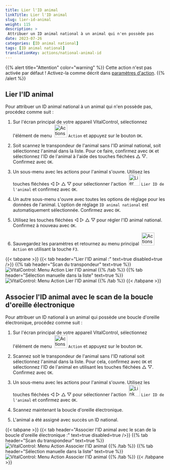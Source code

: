 ```yaml
---
title: Lier l'ID animal
linkTitle: Lier l'ID animal
slug: lier-id-animal
weight: 115
description: >
 Attribuer un ID animal national à un animal qui n'en possède pas
date: 2023-07-26
categories: [ID animal national]
tags: [ID animal national]
translationKey: actions/national-animal-id
---
```

{{% alert title="Attention" color="warning" %}}
Cette action n'est pas activée par défaut ! Activez-la comme décrit dans [paramètres d'action](../settings/).
{{% /alert %}}

## Lier l'ID animal

Pour attribuer un ID animal national à un animal qui n'en possède pas, procédez comme suit :

1. Sur l'écran principal de votre appareil VitalControl, sélectionnez l'élément de menu &nbsp;<img src="/icons/actions.svg" width="40" align="bottom" alt="Actions" /> `Action` et appuyez sur le bouton `OK`.

2. Soit scannez le transpondeur de l'animal sans l'ID animal national, soit sélectionnez l'animal dans la liste. Pour ce faire, confirmez avec `OK` et sélectionnez l'ID de l'animal à l'aide des touches fléchées △ ▽. Confirmez avec `OK`.

3. Un sous-menu avec les actions pour l'animal s'ouvre. Utilisez les touches fléchées ◁ ▷ △ ▽ pour sélectionner l'action &nbsp;<img src="/icons/actions/link-nais-id.svg" width="35" align="bottom" alt="Lier l'ID animal" /> `Lier ID de l'animal` et confirmez avec `OK`.

4. Un autre sous-menu s'ouvre avec toutes les options de réglage pour les données de l'animal. L'option de réglage `ID animal national` est automatiquement sélectionnée. Confirmez avec `OK`.

5. Utilisez les touches fléchées ◁ ▷ △ ▽ pour régler l'ID animal national. Confirmez à nouveau avec `OK`.

6. Sauvegardez les paramètres et retournez au menu principal &nbsp;<img src="/icons/actions.svg" width="40" align="bottom" alt="Actions" /> `Action` en utilisant la touche `F3`.

{{< tabpane >}}
{{< tab header="Lier l'ID animal :" text=true disabled=true />}}
{{% tab header="Scan du transpondeur" text=true %}}
![VitalControl: Menu Action Lier l'ID animal](../images/linkanimalid-scan.png "Lier l'ID animal")
{{% /tab %}}
{{% tab header="Sélection manuelle dans la liste" text=true %}}
![VitalControl: Menu Action Lier l'ID animal](../images/linkanimalid.png "Lier l'ID animal")
{{% /tab %}}
{{< /tabpane >}}

## Associer l'ID animal avec le scan de la boucle d'oreille électronique

Pour attribuer un ID national à un animal qui possède une boucle d'oreille électronique, procédez comme suit :

1. Sur l'écran principal de votre appareil VitalControl, sélectionnez l'élément de menu &nbsp;<img src="/icons/actions.svg" width="40" align="bottom" alt="Actions" /> `Action` et appuyez sur le bouton `OK`.

2. Scannez soit le transpondeur de l'animal sans l'ID national soit sélectionnez l'animal dans la liste. Pour cela, confirmez avec `OK` et sélectionnez l'ID de l'animal en utilisant les touches fléchées △ ▽. Confirmez avec `OK`.

3. Un sous-menu avec les actions pour l'animal s'ouvre. Utilisez les touches fléchées ◁ ▷ △ ▽ pour sélectionner l'action &nbsp;<img src="/icons/actions/scan-nais-id.svg" width="35" align="bottom" alt="Link animal ID" />  `Lier ID de l'animal` et confirmez avec `OK`.

4. Scannez maintenant la boucle d'oreille électronique.

5. L'animal a été assigné avec succès un ID national.

{{< tabpane >}}
{{< tab header="Associer l'ID animal avec le scan de la boucle d'oreille électronique :" text=true disabled=true />}}
{{% tab header="Scan du transpondeur" text=true %}}
![VitalControl: Menu Action Associer l'ID animal](../images/linkanimalidscan-scan.png "Associer l'ID animal")
{{% /tab %}}
{{% tab header="Sélection manuelle dans la liste" text=true %}}
![VitalControl: Menu Action Associer l'ID animal](../images/linkanimalidscan.png "Associer l'ID animal")
{{% /tab %}}
{{< /tabpane >}}

